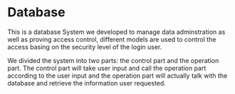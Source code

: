 # Database

This is a database System we developed to manage data adminstration as well as proving access control, 
different models are used to control the access basing on the security level of the login user.


We divided the system into two parts: the control part and the operation part. 
The control part will take user input and call the operation part according to the user input 
and the operation part will actually talk with the database and retrieve the information user requested.
